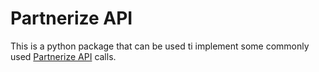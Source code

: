 # Partnerize API
This is a python package that can be used ti implement some commonly used [Partnerize API](https://api-docs.partnerize.com/) calls.
